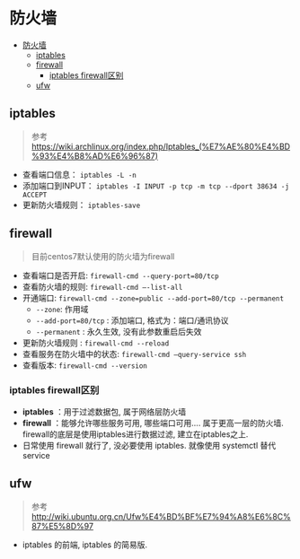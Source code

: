 # 防火墙

<!-- TOC -->

- [防火墙](#防火墙)
    - [iptables](#iptables)
    - [firewall](#firewall)
        - [iptables firewall区别](#iptables-firewall区别)
    - [ufw](#ufw)

<!-- /TOC -->

## iptables
> 参考 https://wiki.archlinux.org/index.php/Iptables_(%E7%AE%80%E4%BD%93%E4%B8%AD%E6%96%87)

- 查看端口信息： `iptables -L -n`
- 添加端口到INPUT： `iptables -I INPUT -p tcp -m tcp --dport 38634 -j ACCEPT`
- 更新防火墙规则： `iptables-save`

## firewall
> 目前centos7默认使用的防火墙为firewall

- 查看端口是否开启: `firewall-cmd --query-port=80/tcp`
- 查看防火墙的规则: `firewall-cmd –-list-all`
- 开通端口: `firewall-cmd --zone=public --add-port=80/tcp --permanent`
    - `--zone`: 作用域
    - `--add-port=80/tcp` : 添加端口, 格式为：端口/通讯协议
    - `--permanent` : 永久生效, 没有此参数重启后失效
- 更新防火墙规则 : `firewall-cmd --reload`
- 查看服务在防火墙中的状态: `firewall-cmd –query-service ssh`
- 查看版本: `firewall-cmd --version`

### iptables firewall区别
- **iptables** ：用于过滤数据包, 属于网络层防火墙
- **firewall** ：能够允许哪些服务可用, 哪些端口可用…. 属于更高一层的防火墙. firewall的底层是使用iptables进行数据过滤, 建立在iptables之上. 
- 日常使用 firewall 就行了, 没必要使用 iptables. 就像使用 systemctl 替代 service


## ufw
> 参考 http://wiki.ubuntu.org.cn/Ufw%E4%BD%BF%E7%94%A8%E6%8C%87%E5%8D%97

- iptables 的前端, iptables 的简易版.
